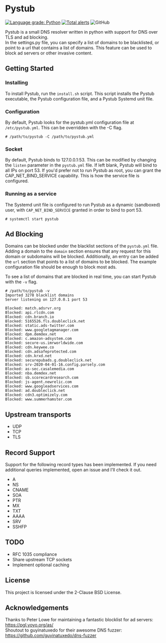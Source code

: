 # Pystub
[![Language grade: Python](https://img.shields.io/lgtm/grade/python/g/doublez13/pystub.svg?logo=lgtm&logoWidth=18)](https://lgtm.com/projects/g/doublez13/pystub/context:python) 
[![Total alerts](https://img.shields.io/lgtm/alerts/g/doublez13/pystub.svg?logo=lgtm&logoWidth=18)](https://lgtm.com/projects/g/doublez13/pystub/alerts/) 
![GitHub](https://img.shields.io/github/license/doublez13/pystub)

Pystub is a small DNS resolver written in python with support for DNS over TLS and ad blocking.  
In the settings.py file, you can specify a list of domains to be blacklisted, or point to a url that contains a list of domains. This feature can be used to block ad servers or other invasive content.

## Getting Started
### Installing
To install Pystub, run the `install.sh` script. This script installs the Pystub executable, the Pystub configuration file, and a Pystub Systemd unit file.

### Configuration
By default, Pystub looks for the pystub.yml configuration file at `/etc/pystub.yml`. This can be overridden with the -C flag.
```
# /path/to/pystub -C /path/to/pystub.yml
```

### Socket
By default, Pystub binds to 127.0.0.1:53. This can be modified by changing the `listen` parameter in the `pystub.yml` file. If left blank, Pystub will bind to all IPs on port 53. If you'd prefer not to run Pystub as root, you can grant the CAP_NET_BIND_SERVICE capability. This is how the service file is configured.

### Running as a service
The Systemd unit file is configured to run Pystub as a dynamic (sandboxed) user, with `CAP_NET_BIND_SERVICE` granted in order to bind to port 53.    
```
# systemctl start pystub
```
## Ad Blocking
Domains can be blocked under the blacklist sections of the `pystub.yml` file. Adding a domain to the `domain` section ensures that any request for this domain or subdomains will be blocked. Additionally, an entry can be added the `url` section that points to a list of domains to be blocked. The example configuration file should be enough to block most ads.   

To see a list of domains that are blocked in real time, you can start Pystub with the `-v` flag.
```
# /path/to/pystub -v 
Imported 3278 blacklist domains
Server listening on 127.0.0.1 port 53

Blocked: match.adsrvr.org
Blocked: api.rlcdn.com
Blocked: cdn.branch.io
Blocked: 5165526.fls.doubleclick.net
Blocked: static.ads-twitter.com
Blocked: www.googletagmanager.com
Blocked: dpm.demdex.net
Blocked: c.amazon-adsystem.com
Blocked: secure-us.imrworldwide.com
Blocked: cdn.keywee.co
Blocked: cdn.adsafeprotected.com
Blocked: cdn.krxd.net
Blocked: securepubads.g.doubleclick.net
Blocked: srv-2020-04-01-16.config.parsely.com
Blocked: as-sec.casalemedia.com
Blocked: nba.demdex.net
Blocked: sb.scorecardresearch.com
Blocked: js-agent.newrelic.com
Blocked: www.googleadservices.com
Blocked: ad.doubleclick.net
Blocked: cdn3.optimizely.com
Blocked: www.summerhamster.com
```

## Upstream transports
- UDP
- TCP
- TLS

## Record Support
Support for the following record types has been implemented. If you need additional queries implemented, open an issue and I'll check it out.
- A
- NS
- CNAME
- SOA
- PTR
- MX
- TXT
- AAAA
- SRV
- SSHFP

## TODO
- RFC 1035 compliance
- Share upstream TCP sockets
- Implement optional caching

## License
This project is licensed under the 2-Clause BSD License.

## Acknowledgements
Thanks to Peter Lowe for maintaining a fantastic blocklist for ad servers: https://pgl.yoyo.org/as/  
Shoutout to guyinatuxedo for their awesome DNS fuzzer: https://github.com/guyinatuxedo/dns-fuzzer
